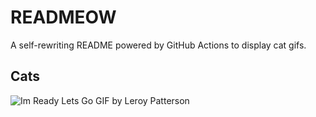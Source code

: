 # READMEOW

A self-rewriting README powered by GitHub Actions to display cat gifs.

## Cats

![Im Ready Lets Go GIF by Leroy Patterson](https://media2.giphy.com/media/CjmvTCZf2U3p09Cn0h/200.gif?cid=9acd02daqq2txhhj1n1tvtc14rcupxctcfczws6e8nh9pjkd&ep=v1_gifs_search&rid=200.gif&ct=g)
